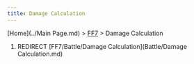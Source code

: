 ```yaml
---
title: Damage Calculation
---
```


[Home](../Main Page.md) > [FF7](../FF7.md) > Damage Calculation

1.  REDIRECT [FF7/Battle/Damage Calculation](Battle/Damage Calculation.md)
